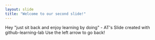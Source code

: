 ```yaml
---
layout: slide
title: "Welcome to our second slide!"
---
```

Hey "just sit back and enjoy learning by doing" - AT's Slide created with github-learning-lab 
Use the left arrow to go back!
